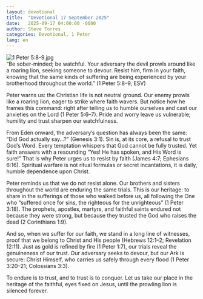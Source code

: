 ```yaml
---
layout: devotional
title:  "Devotional 17 September 2025"
date:   2025-09-17 04:00:00 -0600
author: Steve Torres
categories: Devotional, 1 Peter
lang: en
---
```

<img src="https://sitemedia.esteeb.com/file/esteebcomsitemedia/devotional_images/1+Peter/1Pe-5_8-9.jpg?raw=true" alt="1 Peter 5:8-9.jpg" style="max-width: 100%; height: auto;">

<div class="scripture">
  “Be sober-minded; be watchful. Your adversary the devil prowls around like a roaring lion, seeking someone to devour. Resist him, firm in your faith, knowing that the same kinds of suffering are being experienced by your brotherhood throughout the world.” (1 Peter 5:8–9, ESV)
</div>

Peter warns us: the Christian life is not neutral ground. Our enemy prowls like a roaring lion, eager to strike where faith wavers. But notice how he frames this command: right after telling us to humble ourselves and cast our anxieties on the Lord (1 Peter 5:6–7). Pride and worry leave us vulnerable; humility and trust sharpen our watchfulness.

From Eden onward, the adversary’s question has always been the same: “Did God actually say…?” (Genesis 3:1). Sin is, at its core, a refusal to trust God’s Word. Every temptation whispers that God cannot be fully trusted. Yet faith answers with a resounding “Yes! He has spoken, and His Word is sure!” That is why Peter urges us to resist by faith (James 4:7; Ephesians 6:16). Spiritual warfare is not ritual formulas or secret incantations, it is daily, humble dependence upon Christ.

Peter reminds us that we do not resist alone. Our brothers and sisters throughout the world are enduring the same trials. This is our heritage: to share in the sufferings of those who walked before us, all following the One who “suffered once for sins, the righteous for the unrighteous” (1 Peter 3:18). The prophets, apostles, martyrs, and faithful saints endured not because they were strong, but because they trusted the God who raises the dead (2 Corinthians 1:9).

And so, when we suffer for our faith, we stand in a long line of witnesses, proof that we belong to Christ and His people (Hebrews 12:1–2; Revelation 12:11). Just as gold is refined by fire (1 Peter 1:7), our trials reveal the genuineness of our trust. Our adversary seeks to devour, but our Ark is secure: Christ Himself, who carries us safely through every flood (1 Peter 3:20–21; Colossians 3:3).

To endure is to trust, and to trust is to conquer. Let us take our place in the heritage of the faithful, eyes fixed on Jesus, until the prowling lion is silenced forever.
